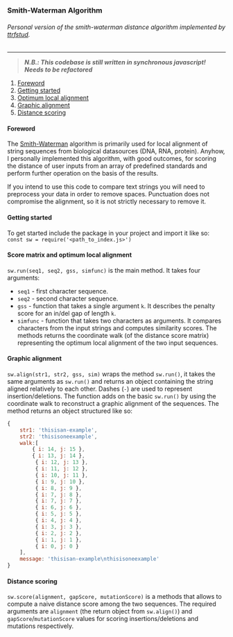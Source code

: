 ### Smith-Waterman Algorithm

###### *Personal version of the smith-waterman distance algorithm implemented by [ttrfstud](https://github.com/ttrfstud/smith-waterman).*
---

> ***N.B.: This codebase is still written in synchronous javascript! Needs to be refactored***

1. [Foreword](#foreword)
2. [Getting started](#getting-started)
3. [Optimum local alignment](#score-matrix-and-optimum-local-alignment)
4. [Graphic alignment](#graphic-alignment)
5. [Distance scoring](#distance-scoring)

#### Foreword
The [Smith-Waterman](https://en.wikipedia.org/wiki/Smith%E2%80%93Waterman_algorithm) algorithm is primarily used for local alignment of string sequences from biological datasources (DNA, RNA, protein). Anyhow, I personally implemented this algorithm, with good outcomes, for scoring the distance of user inputs from an array of predefined standards and perform further operation on the basis of the results.

If you intend to use this code to compare text strings you will need to preprocess your data in order to remove spaces. Punctuation does not compromise the alignment, so it is not strictly necessary to remove it.

#### Getting started
To get started include the package in your project and import it like so:
`const sw = require('<path_to_index.js>')`

#### Score matrix and optimum local alignment
`sw.run(seq1, seq2, gss, simfunc)` is the main method. It takes four arguments:
* `seq1` - first character sequence.
* `seq2` - second character sequence.
* `gss` - function that takes a single argument `k`. It describes the penalty score for an in/del gap of length `k`.
* `simfunc` - function that takes two characters as arguments. It compares characters from the input strings and computes similarity scores.
The methods returns the coordinate walk (of the distance score matrix) representing the optimum local alignment of the two input sequences.

#### Graphic alignment
`sw.align(str1, str2, gss, sim)` wraps the method `sw.run()`, it takes the same arguments as `sw.run()` and returns an object containing the string aligned relatively to each other. Dashes (`-`) are used to represent insertion/deletions. The function adds on the basic `sw.run()` by using the coordinate walk to reconstruct a graphic alignment of the sequences.
The method returns an object structured like so:
``` javascript
{
	str1: 'thisisan-example',
  	str2: 'thisisoneexample',
  	walk:[ 
  		{ i: 14, j: 15 },
     	{ i: 13, j: 14 },
	     { i: 12, j: 13 },
	     { i: 11, j: 12 },
	     { i: 10, j: 11 },
	     { i: 9, j: 10 },
	     { i: 8, j: 9 },
	     { i: 7, j: 8 },
	     { i: 7, j: 7 },
	     { i: 6, j: 6 },
	     { i: 5, j: 5 },
	     { i: 4, j: 4 },
	     { i: 3, j: 3 },
	     { i: 2, j: 2 },
	     { i: 1, j: 1 },
	     { i: 0, j: 0 }
	],
  	message: 'thisisan-example\nthisisoneexample'
}
```

#### Distance scoring
`sw.score(alignment, gapScore, mutationScore)` is a methods that allows to compute a naive distance score among the two sequences. The required arguments are `alignment` (the return object from `sw.align()`) and `gapScore`/`mutationScore` values for scoring insertions/deletions and mutations respectively.
